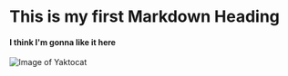 # This is my first Markdown Heading

#### I think I'm gonna like it here

![Image of Yaktocat](https://octodex.github.com/images/yaktocat.png)
